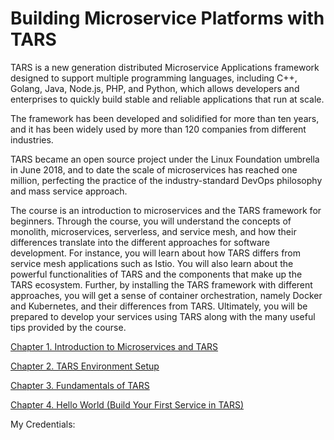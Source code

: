 

# Building Microservice Platforms with TARS

TARS is a new generation distributed Microservice Applications framework designed to support
multiple programming languages, including C++, Golang, Java, Node.js, PHP, and Python,
which allows developers and enterprises to quickly build stable and reliable applications that run
at scale.

The framework has been developed and solidified for more than ten years, and it has been
widely used by more than 120 companies from different industries.

TARS became an open source project under the Linux Foundation umbrella in June 2018, and
to date the scale of microservices has reached one million, perfecting the practice of the
industry-standard DevOps philosophy and mass service approach.

The course is an introduction to microservices and the TARS framework for beginners. Through
the course, you will understand the concepts of monolith, microservices, serverless, and service
mesh, and how their differences translate into the different approaches for software
development. For instance, you will learn about how TARS differs from service mesh
applications such as Istio. You will also learn about the powerful functionalities of TARS and the components that make up the TARS ecosystem. Further, by installing the TARS framework with
different approaches, you will get a sense of container orchestration, namely Docker and
Kubernetes, and their differences from TARS. Ultimately, you will be prepared to develop your
services using TARS along with the many useful tips provided by the course.



[Chapter 1. Introduction to Microservices and TARS](./chapter-1/README.md)

[Chapter 2. TARS Environment Setup](./chapter-2/README.md)

[Chapter 3. Fundamentals of TARS](./chapter-3/README.md)

[Chapter 4. Hello World (Build Your First Service in TARS)](./chapter-4/README.me)

My Credentials:


